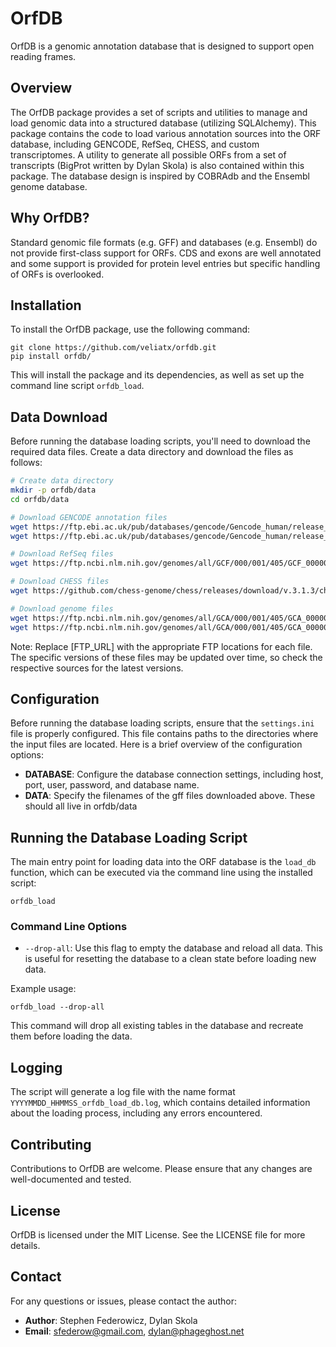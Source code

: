 # OrfDB

OrfDB is a genomic annotation database that is designed to support open reading frames. 

## Overview

The OrfDB package provides a set of scripts and utilities to manage and load genomic data into a structured database (utilizing SQLAlchemy). This package contains the code to load various annotation sources into the ORF database, including GENCODE, RefSeq, CHESS, and custom transcriptomes. A utility to generate all possible ORFs from a set of transcripts (BigProt written by Dylan Skola) is also contained within this package. The database design is inspired by COBRAdb and the Ensembl genome database.

## Why OrfDB?

Standard genomic file formats (e.g. GFF) and databases (e.g. Ensembl) do not provide first-class support for ORFs. CDS and exons are well annotated and some support is provided for protein level entries but specific handling of ORFs is overlooked.  

## Installation

To install the OrfDB package, use the following command:

```
git clone https://github.com/veliatx/orfdb.git
pip install orfdb/
```

This will install the package and its dependencies, as well as set up the command line script `orfdb_load`.

## Data Download

Before running the database loading scripts, you'll need to download the required data files. Create a data directory and download the files as follows:

```bash
# Create data directory
mkdir -p orfdb/data
cd orfdb/data

# Download GENCODE annotation files
wget https://ftp.ebi.ac.uk/pub/databases/gencode/Gencode_human/release_47/gencode.v47.chr_patch_hapl_scaff.annotation.gff3.gz
wget https://ftp.ebi.ac.uk/pub/databases/gencode/Gencode_human/release_47/gencode.v47.metadata.RefSeq.gz

# Download RefSeq files
wget https://ftp.ncbi.nlm.nih.gov/genomes/all/GCF/000/001/405/GCF_000001405.40_GRCh38.p14/GCF_000001405.40_GRCh38.p14_genomic.gff.gz

# Download CHESS files
wget https://github.com/chess-genome/chess/releases/download/v.3.1.3/chess3.1.3.GRCh38.gff.gz

# Download genome files
wget https://ftp.ncbi.nlm.nih.gov/genomes/all/GCA/000/001/405/GCA_000001405.29_GRCh38.p14/GCA_000001405.29_GRCh38.p14_genomic.fna.gz
wget https://ftp.ncbi.nlm.nih.gov/genomes/all/GCA/000/001/405/GCA_000001405.29_GRCh38.p14/GCA_000001405.29_GRCh38.p14_assembly_report.txt
```

Note: Replace [FTP_URL] with the appropriate FTP locations for each file. The specific versions of these files may be updated over time, so check the respective sources for the latest versions.

## Configuration

Before running the database loading scripts, ensure that the `settings.ini` file is properly configured. This file contains paths to the directories where the input files are located. Here is a brief overview of the configuration options:

- **DATABASE**: Configure the database connection settings, including host, port, user, password, and database name.
- **DATA**: Specify the filenames of the gff files downloaded above. These should all live in orfdb/data

## Running the Database Loading Script

The main entry point for loading data into the ORF database is the `load_db` function, which can be executed via the command line using the installed script:

```
orfdb_load
```

### Command Line Options

- `--drop-all`: Use this flag to empty the database and reload all data. This is useful for resetting the database to a clean state before loading new data.

Example usage:

```
orfdb_load --drop-all
```

This command will drop all existing tables in the database and recreate them before loading the data.

## Logging

The script will generate a log file with the name format `YYYYMMDD_HHMMSS_orfdb_load_db.log`, which contains detailed information about the loading process, including any errors encountered.

## Contributing

Contributions to OrfDB are welcome. Please ensure that any changes are well-documented and tested.

## License

OrfDB is licensed under the MIT License. See the LICENSE file for more details.

## Contact

For any questions or issues, please contact the author:

- **Author**: Stephen Federowicz, Dylan Skola
- **Email**: sfederow@gmail.com, dylan@phageghost.net
